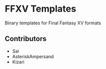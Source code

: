 # FFXV Templates
Binary templates for Final Fantasy XV formats

## Contributors
* Sai
* AsteriskAmpersand
* Kizari
